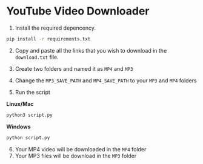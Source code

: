 # YouTube Video Downloader

1. Install the required depencency.  
```sh
pip install -r requirements.txt
```

2. Copy and paste all the links that you wish to download in the `download.txt` file.

3. Create two folders and named it as `MP4` and `MP3`

4. Change the `MP3_SAVE_PATH` and `MP4_SAVE_PATH` to your `MP3` and `MP4` folders

5. Run the script  

**Linux/Mac**
 ```sh
python3 script.py
```

**Windows**
```sh
python script.py
```

6. Your MP4 video will be downloaded in the `MP4` folder
7. Your MP3 files will be download in the `MP3` folder
